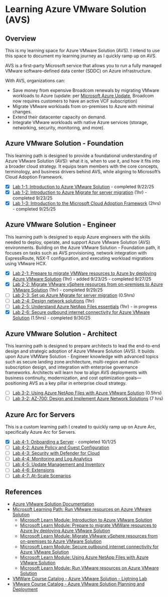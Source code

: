 # Learning Azure VMware Solution (AVS)

## Overview

This is my learning space for Azure VMware Solution (AVS). I intend to use this space to document my learning journey as I quickly ramp up on AVS.

AVS is a first-party Microsoft service that allows you to run a fully managed VMware software-defined data center (SDDC) on Azure infrastructure.

With AVS, organizations can:

- Save money from expensive Broadcom renewals by migrating VMware workloads to Azure (update: per [Microsoft Azure Update](https://azure.microsoft.com/en-us/updates?id=503878), Broadcom now requires customers to have an active VCF subscription)
- Migrate VMware workloads from on-premises to Azure with minimal changes.
- Extend their datacenter capacity on demand.
- Integrate VMware workloads with native Azure services (storage, networking, security, monitoring, and more).

## Azure VMware Solution - Foundation

This learning path is designed to provide a foundational understanding of Azure VMware Solution (AVS): what it is, when to use it, and how it fits into a broader cloud strategy. It equips team members with the core concepts, terminology, and business drivers behind AVS, while aligning to Microsoft’s Cloud Adoption Framework.

- [x] [Lab 1-1: Introduction to Azure VMware Solution](./Labs/lab1-1/notes.md) - completed 9/22/25
- [x] [Lab 1-2: Introduction to Azure Migrate for server migration](./Labs/lab1-2/notes.md) (1hr) - completed 9/23/25
- [x] [Lab 1-3: Introduction to the Microsoft Cloud Adoption Framework](./Labs/lab1-3/notes.md) (2hrs) - completed 9/25/25

## Azure VMware Solution - Engineer

This learning path is designed to equip Azure engineers with the skills needed to deploy, operate, and support Azure VMware Solution (AVS) environments. Building on the Azure VMware Solution – Foundation path, it focuses on tasks such as AVS provisioning, network integration with ExpressRoute, NSX-T configuration, and executing workload migrations using VMware HCX.

- [x] [Lab 2-1: Prepare to migrate VMWare resources to Azure by deploying Azure VMware Solution](./Labs/lab2-1/notes.md) (1hr) - added 9/23/25 - completed 9/27/25
- [x] [Lab 2-2: Migrate VMware vSphere resources from on-premises to Azure VMware Solution](./Labs/lab2-2/notes.md) (1hr) - completed 9/29/25
- [ ] [Lab 2-3: Set up Azure Migrate for server migration](https://learn.microsoft.com/en-us/training/modules/m365-azure-migrate-set-up/) (0.5hrs)
- [ ] [Lab 2-4: Design network solutions](https://learn.microsoft.com/en-us/training/modules/design-network-solutions/) (1hr)
- [ ] [Lab 2-5: Understand Azure NetApp Files essentials](./Labs/lab2-5/notes.md) (1hr) - in progress
- [x] [Lab 2-6: Secure outbound internet connectivity for Azure VMware Solution](https://learn.microsoft.com/en-us/training/modules/azure-vmware-solution/) (1.5hrs) - completed 9/30/25

## Azure VMware Solution - Architect

This learning path is designed to prepare architects to lead the end-to-end design and strategic adoption of Azure VMware Solution (AVS). It builds upon Azure VMWare Solution - Engineer knowledge with advanced topics such as secure landing zone architecture, multi-region and multi-subscription design, and integration with enterprise governance frameworks. Architects will learn how to align AVS deployments with business continuity, modernization, and cost optimization goals—positioning AVS as a key pillar in enterprise cloud strategy.

- [ ] [Lab 3-2: Using Azure NetApp Files with Azure VMware Solution](https://learn.microsoft.com/en-us/training/modules/azure-netapp-files-with-vmware-solution/) (0.5hrs)
- [ ] [Lab 3-2: AZ-700: Design and Implement Azure Network Solutions](https://learn.microsoft.com/en-us/training/paths/design-implement-microsoft-azure-networking-solutions-az-700/) (7 hrs)

## Azure Arc for Servers

This is a custom learning path I created to quickly ramp up on Azure Arc, specifically Azure Arc for Servers.

- [x] [Lab 4-1: Onboarding a Server](./labs/lab4-1/notes.md) - completed 10/1/25
- [ ] [Lab 4-2: Azure Policy and Guest Configuration](tbd)
- [ ] [Lab 4-3: Security with Defender for Cloud](tbd)
- [ ] [Lab 4-4: Monitoring and Log Analytics](tbd)
- [ ] [Lab 4-5: Update Management and Inventory](tbd)
- [ ] [Lab 4-6: Extensions](tbd)
- [ ] [Lab 4-7: At-Scale Scenarios](tbd)

## References

- [Azure VMware Solution Documentation](https://learn.microsoft.com/en-us/azure/azure-vmware/)
- [Microsoft Learning Path: Run VMware resources on Azure VMware Solution](https://learn.microsoft.com/en-us/training/paths/run-vmware-workloads-azure-vmware-solution/)
  - [Microsoft Learn Module: Introduction to Azure VMware Solution](https://learn.microsoft.com/en-us/training/modules/intro-azure-vmware-solution/)
  - [Microsoft Learn Module: Prepare to migrate VMWare resources to Azure by deploying Azure VMware Solution](https://learn.microsoft.com/en-us/training/modules/deploy-azure-vmware-solution/)
  - [Microsoft Learn Module: Migrate VMware vSphere resources from on-premises to Azure VMware Solution](https://learn.microsoft.com/en-us/training/modules/migrate-vmware-workloads-on-premises-azure-vmware-solution/)
  - [Microsoft Learn Module: Secure outbound internet connectivity for Azure VMware Solution](https://learn.microsoft.com/en-us/training/modules/azure-vmware-solution/)
  - [Microsoft Learn Module: Using Azure NetApp Files with Azure VMware Solution](https://learn.microsoft.com/en-us/training/modules/azure-netapp-files-with-vmware-solution/)
  - [Microsoft Learn Module: Run VMware resources on Azure VMware Solution](https://learn.microsoft.com/en-us/training/paths/run-vmware-workloads-azure-vmware-solution/)
- [VMWare Course Catalog - Azure VMware Solution - Ligtning Lab](https://labs.hol.vmware.com/HOL/catalog/lab/14620)
- [VMware Course Catalog - Azure VMware Solution Planning and Deployment](https://labs.hol.vmware.com/HOL/catalog/lab/14619)
